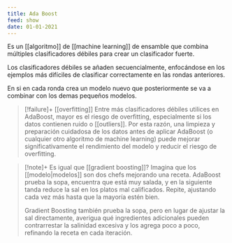 ```yaml
---
title: Ada Boost
feed: show
date: 01-01-2021
---
```


Es un [[algoritmo]] de [[machine learning]] de ensamble que combina múltiples clasificadores débiles para crear un clasificador fuerte. 

Los clasificadores débiles se añaden secuencialmente, enfocándose en los ejemplos más difíciles de clasificar correctamente en las rondas anteriores. 

En si en cada ronda crea un modelo nuevo que posteriormente se va a combinar con los demas pequeños modelos. 

>[!failure]+ [[overfitting]]
>Entre más clasificadores débiles utilices en AdaBoost, mayor es el riesgo de overfitting, especialmente si los datos contienen ruido o [[outliers]]. Por esta razón, una limpieza y preparación cuidadosa de los datos antes de aplicar AdaBoost (o cualquier otro algoritmo de machine learning) puede mejorar significativamente el rendimiento del modelo y reducir el riesgo de overfitting.

>[!note]+ Es igual que [[gradient boosting]]?
>  Imagina que los [[modelo|modelos]] son dos chefs mejorando una receta. AdaBoost prueba la sopa, encuentra que está muy salada, y en la siguiente tanda reduce la sal en los platos mal calificados. Repite, ajustando cada vez más hasta que la mayoría estén bien.
>  
>Gradient Boosting también prueba la sopa, pero en lugar de ajustar la sal directamente, averigua qué ingredientes adicionales pueden contrarrestar la salinidad excesiva y los agrega poco a poco, refinando la receta en cada iteración.

